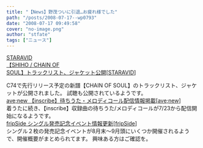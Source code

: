 ```yaml
---
title: "【News】野茂ついに引退…お疲れ様でした"
path: "/posts/2008-07-17--wp0793"
date: "2008-07-17 09:49:58"
cover: "no-image.png"
author: "stfate"
tags: ["ニュース"]
---
```


<style type="text/css">
<!--
p {white-space: pre-wrap};
-->
</style>

<a class="topics" href="http://www.staravid.com/" target="_blank">STARAVID 【SHIHO / CHAIN OF SOUL】トラックリスト、ジャケット公開</a><span class="junre">[<a href="http://www.staravid.com/" target="_blank">STARAVID</a>]</span>
<div class="news">C74で先行リリース予定の新譜【CHAIN OF SOUL】のトラックリスト、ジャケットが公開されました。
試聴も公開されているようです。</div>
<a class="topics" href="http://www.avenew.jp/" target="_blank">ave;new 【inscribe】待ちうた・メロディコール配信情報掲載</a><span class="junre">[<a href="http://www.avenew.jp/" target="_blank">ave;new</a>]</span>
<div class="news">着うたに続き、【inscribe】収録曲の待ちうた/メロディコールが7/23から配信開始になるようです。</div>
<a class="topics" href="http://fripside.net/" target="_blank">fripSide シングル発売記念イベント情報更新</a><span class="junre">[<a href="http://fripside.net/" target="_blank">fripSide</a>]</span>
<div class="news">シングル２枚の発売記念イベントが8月末～9月頭にいくつか開催されるようで、開催概要がまとめられてます。
興味ある方はご確認を。</div>
